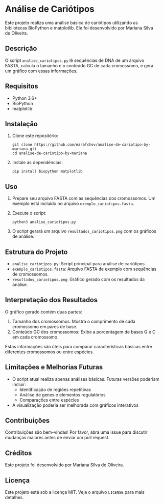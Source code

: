 
# Análise de Cariótipos

Este projeto realiza uma análise básica de cariótipos utilizando as bibliotecas BioPython e matplotlib. Ele foi desenvolvido por Mariana Silva de Oliveira.

## Descrição

O script `analise_cariotipos.py` lê sequências de DNA de um arquivo FASTA, calcula o tamanho e o conteúdo GC de cada cromossomo, e gera um gráfico com essas informações.

## Requisitos

- Python 3.6+
- BioPython
- matplotlib

## Instalação

1. Clone este repositório:
   ```
   git clone https://github.com/ezrafchev/analise-de-cariotipo-by-mariana.git
   cd analise-de-cariotipo-by-mariana
   ```

2. Instale as dependências:
   ```
   pip install biopython matplotlib
   ```

## Uso

1. Prepare seu arquivo FASTA com as sequências dos cromossomos. Um exemplo está incluído no arquivo `exemplo_cariotipos.fasta`.

2. Execute o script:
   ```
   python3 analise_cariotipos.py
   ```

3. O script gerará um arquivo `resultados_cariotipos.png` com os gráficos de análise.

## Estrutura do Projeto

- `analise_cariotipos.py`: Script principal para análise de cariótipos.
- `exemplo_cariotipos.fasta`: Arquivo FASTA de exemplo com sequências de cromossomos.
- `resultados_cariotipos.png`: Gráfico gerado com os resultados da análise.

## Interpretação dos Resultados

O gráfico gerado contém duas partes:

1. Tamanho dos cromossomos: Mostra o comprimento de cada cromossomo em pares de base.
2. Conteúdo GC dos cromossomos: Exibe a porcentagem de bases G e C em cada cromossomo.

Estas informações são úteis para comparar características básicas entre diferentes cromossomos ou entre espécies.

## Limitações e Melhorias Futuras

- O script atual realiza apenas análises básicas. Futuras versões poderiam incluir:
  - Identificação de regiões repetitivas
  - Análise de genes e elementos regulatórios
  - Comparações entre espécies
- A visualização poderia ser melhorada com gráficos interativos

## Contribuições

Contribuições são bem-vindas! Por favor, abra uma issue para discutir mudanças maiores antes de enviar um pull request.

## Créditos

Este projeto foi desenvolvido por Mariana Silva de Oliveira.

## Licença

Este projeto está sob a licença MIT. Veja o arquivo `LICENSE` para mais detalhes.
